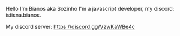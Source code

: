 Hello I'm Bianos aka Sozinho I'm a javascript developer, my discord: istisna.bianos.

My discord server: https://discord.gg/VzwKaWBe4c
